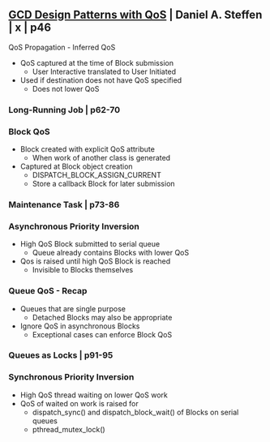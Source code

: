 

## [GCD Design Patterns with QoS](2-gcd-design-patterns-with-qos.md) | Daniel A. Steffen | x | p46



QoS Propagation - Inferred QoS


- QoS captured at the time of Block submission
  - User Interactive translated to User Initiated
- Used if destination does not have QoS specified
  - Does not lower QoS


### Long-Running Job | p62-70


### Block QoS

- Block created with explicit QoS attribute
  - When work of another class is generated
- Captured at Block object creation
  - DISPATCH_BLOCK_ASSIGN_CURRENT
  - Store a callback Block for later submission


### Maintenance Task | p73-86



### Asynchronous Priority Inversion

- High QoS Block submitted to serial queue
  - Queue already contains Blocks with lower QoS
- Qos is raised until high QoS Block is reached  
  - Invisible to Blocks themselves


### Queue QoS - Recap
- Queues that are single purpose
  - Detached Blocks may also be appropriate
- Ignore QoS in asynchronous Blocks
  - Exceptional cases can enforce Block QoS


### Queues as Locks | p91-95


### Synchronous Priority Inversion

- High QoS thread waiting on lower QoS work
- QoS of waited on work is raised for
  - dispatch_sync() and dispatch_block_wait() of Blocks on serial queues 
  - pthread_mutex_lock()



